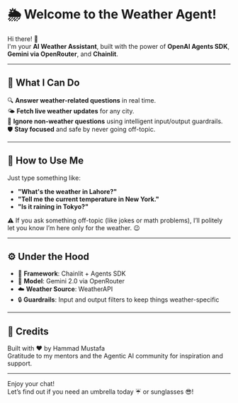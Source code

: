 # 🌦️ Welcome to the Weather Agent!  

Hi there! 👋  
I'm your **AI Weather Assistant**, built with the power of **OpenAI Agents SDK**, **Gemini via OpenRouter**, and **Chainlit**.

---

## 🧠 What I Can Do

🔍 **Answer weather-related questions** in real time.  
🌤️ **Fetch live weather updates** for any city.  
🚫 **Ignore non-weather questions** using intelligent input/output guardrails.  
🛡️ **Stay focused** and safe by never going off-topic.

---

## 🤖 How to Use Me

Just type something like:

- **"What's the weather in Lahore?"**
- **"Tell me the current temperature in New York."**
- **"Is it raining in Tokyo?"**

⚠️ If you ask something off-topic (like jokes or math problems), I’ll politely let you know I’m here only for the weather. 😉

---

## ⚙️ Under the Hood

- 🧩 **Framework**: Chainlit + Agents SDK  
- 💬 **Model**: Gemini 2.0 via OpenRouter  
- ☁️ **Weather Source**: WeatherAPI  
- 🔒 **Guardrails**: Input and output filters to keep things weather-specific

---

## 🙏 Credits

Built with ❤️ by Hammad Mustafa  
Gratitude to my mentors and the Agentic AI community for inspiration and support.

---

Enjoy your chat!  
Let’s find out if you need an umbrella today ☔ or sunglasses 😎!
